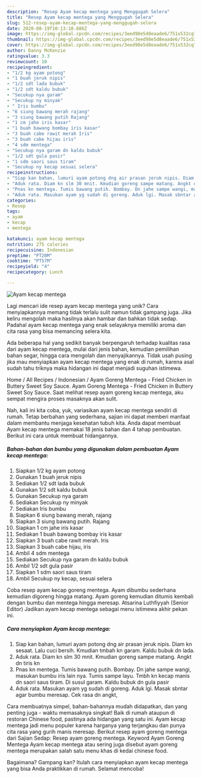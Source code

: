 ```yaml
---
description: "Resep Ayam kecap mentega yang Menggugah Selera"
title: "Resep Ayam kecap mentega yang Menggugah Selera"
slug: 512-resep-ayam-kecap-mentega-yang-menggugah-selera
date: 2020-08-19T10:13:10.686Z
image: https://img-global.cpcdn.com/recipes/3eed98e5d8eaade6/751x532cq70/ayam-kecap-mentega-foto-resep-utama.jpg
thumbnail: https://img-global.cpcdn.com/recipes/3eed98e5d8eaade6/751x532cq70/ayam-kecap-mentega-foto-resep-utama.jpg
cover: https://img-global.cpcdn.com/recipes/3eed98e5d8eaade6/751x532cq70/ayam-kecap-mentega-foto-resep-utama.jpg
author: Danny McKenzie
ratingvalue: 3.3
reviewcount: 10
recipeingredient:
- "1/2 kg ayam potong"
- "1 buah jeruk nipis"
- "1/2 sdt lada bubuk"
- "1/2 sdt kaldu bubuk"
- "Secukup nya garam"
- "Secukup ny minyak"
- " Iris bumbu"
- "6 siung bawang merah rajang"
- "3 siung bawang putih Rajang"
- "1 cm jahe iris kasar"
- "1 buah bawang bombay iris kasar"
- "3 buah cabe rawit merah Iris"
- "3 buah cabe hijau iris"
- "4 sdm mentega"
- "Secukup nya garam dn kaldu bubuk"
- "1/2 sdt gula pasir"
- "1 sdm saori saus tiram"
- "Secukup ny kecap sesuai selera"
recipeinstructions:
- "Siap kan bahan, lumuri ayam potong dng air prasan jeruk nipis. Diam kn sesaat. Lalu cuci bersih. Kmudian tmbah kn garam. Kaldu bubuk dn lada."
- "Aduk rata. Diam kn slm 30 mnit. Kmudian goreng sampe matang. Angkt dn tiris kn"
- "Pnas kn mentega. Tumis bawang putih. Bombay. Dn jahe sampe wangi, masukan bumbu iris lain nya. Tumis sampe layu. Tmbh kn kecap manis dn saori saus tiram. Di susul garam. Kaldu bubuk dn gula pasir"
- "Aduk rata. Masukan ayam yg sudah di goreng. Aduk lgi. Masak sbntar agar bumbu meresap. Cek rasa dn angkt,"
categories:
- Resep
tags:
- ayam
- kecap
- mentega

katakunci: ayam kecap mentega 
nutrition: 275 calories
recipecuisine: Indonesian
preptime: "PT20M"
cooktime: "PT57M"
recipeyield: "4"
recipecategory: Lunch

---
```



![Ayam kecap mentega](https://img-global.cpcdn.com/recipes/3eed98e5d8eaade6/751x532cq70/ayam-kecap-mentega-foto-resep-utama.jpg)

Lagi mencari ide resep ayam kecap mentega yang unik? Cara menyiapkannya memang tidak terlalu sulit namun tidak gampang juga. Jika keliru mengolah maka hasilnya akan hambar dan bahkan tidak sedap. Padahal ayam kecap mentega yang enak selayaknya memiliki aroma dan cita rasa yang bisa memancing selera kita.

Ada beberapa hal yang sedikit banyak berpengaruh terhadap kualitas rasa dari ayam kecap mentega, mulai dari jenis bahan, kemudian pemilihan bahan segar, hingga cara mengolah dan menyajikannya. Tidak usah pusing jika mau menyiapkan ayam kecap mentega yang enak di rumah, karena asal sudah tahu triknya maka hidangan ini dapat menjadi suguhan istimewa.

Home / All Recipes / Indonesian / Ayam Goreng Mentega - Fried Chicken in Buttery Sweet Soy Sauce. Ayam Goreng Mentega - Fried Chicken in Buttery Sweet Soy Sauce. Saat melihat resep ayam goreng kecap mentega, aku sempat mengira proses masaknya akan sulit.


Nah, kali ini kita coba, yuk, variasikan ayam kecap mentega sendiri di rumah. Tetap berbahan yang sederhana, sajian ini dapat memberi manfaat dalam membantu menjaga kesehatan tubuh kita. Anda dapat membuat Ayam kecap mentega memakai 18 jenis bahan dan 4 tahap pembuatan. Berikut ini cara untuk membuat hidangannya.

<!--inarticleads1-->

##### Bahan-bahan dan bumbu yang digunakan dalam pembuatan Ayam kecap mentega:

1. Siapkan 1/2 kg ayam potong
1. Gunakan 1 buah jeruk nipis
1. Sediakan 1/2 sdt lada bubuk
1. Gunakan 1/2 sdt kaldu bubuk
1. Gunakan Secukup nya garam
1. Sediakan Secukup ny minyak
1. Sediakan  Iris bumbu
1. Siapkan 6 siung bawang merah, rajang
1. Siapkan 3 siung bawang putih. Rajang
1. Siapkan 1 cm jahe iris kasar
1. Sediakan 1 buah bawang bombay iris kasar
1. Siapkan 3 buah cabe rawit merah. Iris
1. Siapkan 3 buah cabe hijau, iris
1. Ambil 4 sdm mentega
1. Sediakan Secukup nya garam dn kaldu bubuk
1. Ambil 1/2 sdt gula pasir
1. Siapkan 1 sdm saori saus tiram
1. Ambil Secukup ny kecap, sesuai selera


Coba resep ayam kecap goreng mentega. Ayam dibumbu sederhana kemudian digoreng hingga matang. Ayam goreng kemudian ditumis kembali dengan bumbu dan mentega hingga meresap. Atsarina Luthfiyyah (Senior Editor) Jadikan ayam kecap mentega sebagai menu istimewa akhir pekan ini. 

<!--inarticleads2-->

##### Cara menyiapkan Ayam kecap mentega:

1. Siap kan bahan, lumuri ayam potong dng air prasan jeruk nipis. Diam kn sesaat. Lalu cuci bersih. Kmudian tmbah kn garam. Kaldu bubuk dn lada.
1. Aduk rata. Diam kn slm 30 mnit. Kmudian goreng sampe matang. Angkt dn tiris kn
1. Pnas kn mentega. Tumis bawang putih. Bombay. Dn jahe sampe wangi, masukan bumbu iris lain nya. Tumis sampe layu. Tmbh kn kecap manis dn saori saus tiram. Di susul garam. Kaldu bubuk dn gula pasir
1. Aduk rata. Masukan ayam yg sudah di goreng. Aduk lgi. Masak sbntar agar bumbu meresap. Cek rasa dn angkt,


Cara membuatnya simpel, bahan-bahannya mudah didapatkan, dan yang penting juga - waktu memasaknya singkat! Baik di rumah ataupun di restoran Chinese food, pastinya ada hidangan yang satu ini. Ayam kecap mentega jadi menu populer karena harganya yang terjangkau dan punya cita rasa yang gurih manis meresap. Berikut resep ayam goreng mentega dari Sajian Sedap: Resep ayam goreng mentega. Keyword Ayam Goreng Mentega Ayam kecap mentega atau sering juga disebut ayam goreng mentega merupakan salah satu menu khas di kedai chinese food. 

Bagaimana? Gampang kan? Itulah cara menyiapkan ayam kecap mentega yang bisa Anda praktikkan di rumah. Selamat mencoba!
